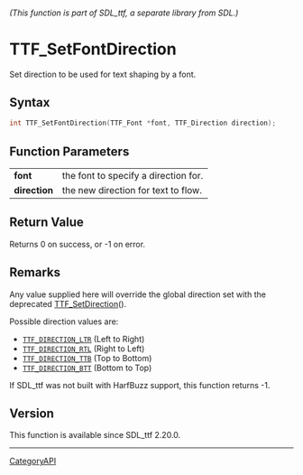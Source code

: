 ###### (This function is part of SDL_ttf, a separate library from SDL.)
# TTF_SetFontDirection

Set direction to be used for text shaping by a font.

## Syntax

```c
int TTF_SetFontDirection(TTF_Font *font, TTF_Direction direction);

```

## Function Parameters

|                   |                                      |
| ----------------- | ------------------------------------ |
| **font**          | the font to specify a direction for. |
| **direction**     | the new direction for text to flow.  |

## Return Value

Returns 0 on success, or -1 on error.

## Remarks

Any value supplied here will override the global direction set with the
deprecated [TTF_SetDirection](TTF_SetDirection)().

Possible direction values are:

- [`TTF_DIRECTION_LTR`](TTF_DIRECTION_LTR) (Left to Right)
- [`TTF_DIRECTION_RTL`](TTF_DIRECTION_RTL) (Right to Left)
- [`TTF_DIRECTION_TTB`](TTF_DIRECTION_TTB) (Top to Bottom)
- [`TTF_DIRECTION_BTT`](TTF_DIRECTION_BTT) (Bottom to Top)

If SDL_ttf was not built with HarfBuzz support, this function returns -1.

## Version

This function is available since SDL_ttf 2.20.0.

----
[CategoryAPI](CategoryAPI)


